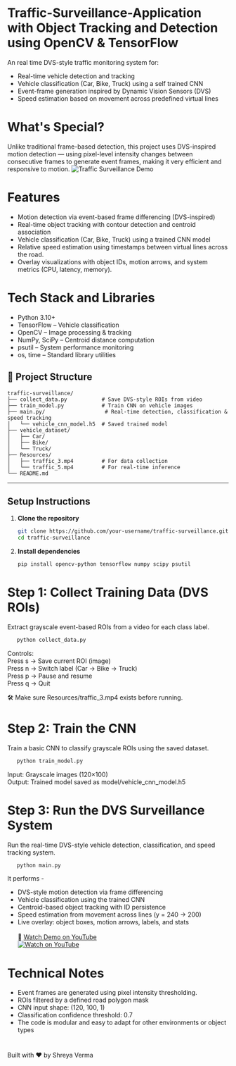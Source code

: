 # Traffic-Surveillance-Application with Object Tracking and Detection using OpenCV & TensorFlow

An real time DVS-style traffic monitoring system for:
- Real-time vehicle detection and tracking
- Vehicle classification (Car, Bike, Truck) using a self trained CNN
- Event-frame generation inspired by Dynamic Vision Sensors (DVS)
- Speed estimation based on movement across predefined virtual lines

# What's Special?
Unlike traditional frame-based detection, this project uses DVS-inspired motion detection — using pixel-level intensity changes between consecutive frames to generate event frames, making it very efficient and responsive to motion.
![Traffic Surveillance Demo](Resources/outputdvs.gif)
# Features
- Motion detection via event-based frame differencing (DVS-inspired)
- Real-time object tracking with contour detection and centroid association
- Vehicle classification (Car, Bike, Truck) using a trained CNN model
- Relative speed estimation using timestamps between virtual lines across the road.
- Overlay visualizations with object IDs, motion arrows, and system metrics (CPU, latency, memory).

# Tech Stack and Libraries
- Python 3.10+
- TensorFlow – Vehicle classification
- OpenCV – Image processing & tracking
- NumPy, SciPy – Centroid distance computation
- psutil – System performance monitoring
- os, time – Standard library utilities

## 📁 Project Structure

```
traffic-surveillance/
├── collect_data.py           # Save DVS-style ROIs from video
├── train_model.py            # Train CNN on vehicle images
├── main.py/                   # Real-time detection, classification & speed tracking
│   └── vehicle_cnn_model.h5  # Saved trained model
├── vehicle_dataset/
│   ├── Car/
│   ├── Bike/
│   └── Truck/
├── Resources/
│   ├── traffic_3.mp4         # For data collection
│   └── traffic_5.mp4         # For real-time inference
└── README.md  
```

---

##  Setup Instructions

1. **Clone the repository**  
   ```bash
   git clone https://github.com/your-username/traffic-surveillance.git
   cd traffic-surveillance
   ```

2. **Install dependencies**  
   ```bash
   pip install opencv-python tensorflow numpy scipy psutil
   ```

# Step 1: Collect Training Data (DVS ROIs) 
Extract grayscale event-based ROIs from a video for each class label.
```bash
   python collect_data.py
   ```
Controls:<br>
Press s → Save current ROI (image)<br>
Press n → Switch label (Car → Bike → Truck)<br>
Press p → Pause and resume<br>
Press q → Quit<br>

🛠 Make sure Resources/traffic_3.mp4 exists before running.

# Step 2: Train the CNN
Train a basic CNN to classify grayscale ROIs using the saved dataset.
```bash
   python train_model.py
   ```
Input: Grayscale images (120×100)<br>
Output: Trained model saved as model/vehicle_cnn_model.h5

# Step 3: Run the DVS Surveillance System
Run the real-time DVS-style vehicle detection, classification, and speed tracking system.
```bash
   python main.py
   ```
It performs -
- DVS-style motion detection via frame differencing
- Vehicle classification using the trained CNN
- Centroid-based object tracking with ID persistence
- Speed estimation from movement across lines (y = 240 → 200)
- Live overlay: object boxes, motion arrows, labels, and stats<br><br>
🎥 [Watch Demo on YouTube](https://www.youtube.com/watch?v=gfwfUKGAxAM)<br>
  [![Watch on YouTube](https://img.youtube.com/vi/gfwfUKGAxAM/0.jpg)](https://www.youtube.com/watch?v=gfwfUKGAxAM)

# Technical Notes
- Event frames are generated using pixel intensity thresholding.
- ROIs filtered by a defined road polygon mask
- CNN input shape: (120, 100, 1)
- Classification confidence threshold: 0.7
- The code is modular and easy to adapt for other environments or object types

#
Built with ❤️ by Shreya Verma
